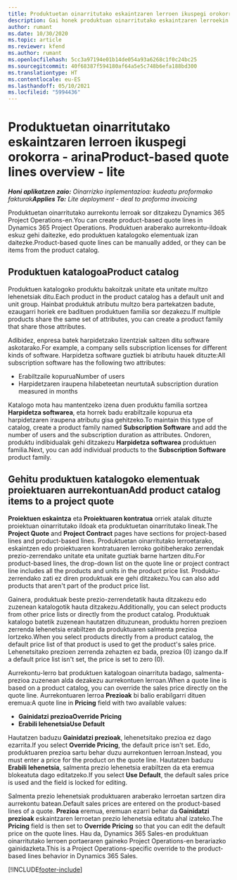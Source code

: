```yaml
---
title: Produktuetan oinarritutako eskaintzaren lerroen ikuspegi orokorra - arina
description: Gai honek produktuan oinarritutako eskaintzaren lerroekin lan egiteari buruzko informazioa eskaintzen du.
author: rumant
ms.date: 10/30/2020
ms.topic: article
ms.reviewer: kfend
ms.author: rumant
ms.openlocfilehash: 5cc3a97194e01b14de054a93a6268c1f0c24bc25
ms.sourcegitcommit: 40f68387f594180af64a5e5c748b6efa188bd300
ms.translationtype: HT
ms.contentlocale: eu-ES
ms.lasthandoff: 05/10/2021
ms.locfileid: "5994436"
---
```

# <a name="product-based-quote-lines-overview---lite"></a><span data-ttu-id="7b217-103">Produktuetan oinarritutako eskaintzaren lerroen ikuspegi orokorra - arina</span><span class="sxs-lookup"><span data-stu-id="7b217-103">Product-based quote lines overview - lite</span></span>

<span data-ttu-id="7b217-104">_**Honi aplikatzen zaio:** Oinarrizko inplementazioa: kudeatu proformako fakturak_</span><span class="sxs-lookup"><span data-stu-id="7b217-104">_**Applies To:** Lite deployment - deal to proforma invoicing_</span></span>

<span data-ttu-id="7b217-105">Produktuetan oinarritutako aurrekontu lerroak sor ditzakezu Dynamics 365 Project Operations-en.</span><span class="sxs-lookup"><span data-stu-id="7b217-105">You can create product-based quote lines in Dynamics 365 Project Operations.</span></span> <span data-ttu-id="7b217-106">Produktuen araberako aurrekontu-ildoak eskuz gehi daitezke, edo produktuen katalogoko elementuak izan daitezke.</span><span class="sxs-lookup"><span data-stu-id="7b217-106">Product-based quote lines can be manually added, or they can be items from the product catalog.</span></span>

## <a name="product-catalog"></a><span data-ttu-id="7b217-107">Produktuen katalogoa</span><span class="sxs-lookup"><span data-stu-id="7b217-107">Product catalog</span></span>

<span data-ttu-id="7b217-108">Produktuen katalogoko produktu bakoitzak unitate eta unitate multzo lehenetsiak ditu.</span><span class="sxs-lookup"><span data-stu-id="7b217-108">Each product in the product catalog has a default unit and unit group.</span></span> <span data-ttu-id="7b217-109">Hainbat produktuk atributu multzo bera partekatzen badute, ezaugarri horiek ere badituen produktuen familia sor dezakezu.</span><span class="sxs-lookup"><span data-stu-id="7b217-109">If multiple products share the same set of attributes, you can create a product family that share those attributes.</span></span> 

<span data-ttu-id="7b217-110">Adibidez, enpresa batek harpidetzako lizentziak saltzen ditu software askotarako.</span><span class="sxs-lookup"><span data-stu-id="7b217-110">For example, a company sells subscription licenses for different kinds of software.</span></span> <span data-ttu-id="7b217-111">Harpidetza software guztiek bi atributu hauek dituzte:</span><span class="sxs-lookup"><span data-stu-id="7b217-111">All subscription software has the following two attributes:</span></span>

- <span data-ttu-id="7b217-112">Erabiltzaile kopurua</span><span class="sxs-lookup"><span data-stu-id="7b217-112">Number of users</span></span>
- <span data-ttu-id="7b217-113">Harpidetzaren iraupena hilabeteetan neurtuta</span><span class="sxs-lookup"><span data-stu-id="7b217-113">A subscription duration measured in months</span></span>

<span data-ttu-id="7b217-114">Katalogo mota hau mantentzeko izena duen produktu familia sortzea **Harpidetza softwarea**, eta horrek badu erabiltzaile kopurua eta harpidetzaren iraupena atributu gisa gehitzeko.</span><span class="sxs-lookup"><span data-stu-id="7b217-114">To maintain this type of catalog, create a product family named **Subscription Software** and add the number of users and the subscription duration as attributes.</span></span> <span data-ttu-id="7b217-115">Ondoren, produktu indibidualak gehi ditzakezu **Harpidetza softwarea** produktuen familia.</span><span class="sxs-lookup"><span data-stu-id="7b217-115">Next, you can add individual products to the **Subscription Software** product family.</span></span>

## <a name="add-product-catalog-items-to-a-project-quote"></a><span data-ttu-id="7b217-116">Gehitu produktuen katalogoko elementuak proiektuaren aurrekontuan</span><span class="sxs-lookup"><span data-stu-id="7b217-116">Add product catalog items to a project quote</span></span>

<span data-ttu-id="7b217-117">**Proiektuen eskaintza** eta **Proiektuaren kontratua** orriek atalak dituzte proiektuan oinarritutako ildoak eta produktuetan oinarritutako lineak.</span><span class="sxs-lookup"><span data-stu-id="7b217-117">The **Project Quote** and **Project Contract** pages have sections for project-based lines and product-based lines.</span></span> <span data-ttu-id="7b217-118">Produktuetan oinarritutako lerroetarako, eskaintzen edo proiektuaren kontratuaren lerroko goitibeherako zerrendak prezio-zerrendako unitate eta unitate guztiak barne hartzen ditu.</span><span class="sxs-lookup"><span data-stu-id="7b217-118">For product-based lines, the drop-down list on the quote line or project contract line includes all the products and units in the product price list.</span></span> <span data-ttu-id="7b217-119">Produktu-zerrendako zati ez diren produktuak ere gehi ditzakezu.</span><span class="sxs-lookup"><span data-stu-id="7b217-119">You can also add products that aren't part of the product price list.</span></span>

<span data-ttu-id="7b217-120">Gainera, produktuak beste prezio-zerrendetatik hauta ditzakezu edo zuzenean katalogotik hauta ditzakezu.</span><span class="sxs-lookup"><span data-stu-id="7b217-120">Additionally, you can select products from other price lists or directly from the product catalog.</span></span> <span data-ttu-id="7b217-121">Produktuak katalogo batetik zuzenean hautatzen dituzunean, produktu horren prezioen zerrenda lehenetsia erabiltzen da produktuaren salmenta prezioa lortzeko.</span><span class="sxs-lookup"><span data-stu-id="7b217-121">When you select products directly from a product catalog, the default price list of that product is used to get the product's sales price.</span></span> <span data-ttu-id="7b217-122">Lehenetsitako prezioen zerrenda zehazten ez bada, prezioa (0) izango da.</span><span class="sxs-lookup"><span data-stu-id="7b217-122">If a default price list isn't set, the price is set to zero (0).</span></span>

<span data-ttu-id="7b217-123">Aurrekontu-lerro bat produktuen katalogoan oinarrituta badago, salmenta-prezioa zuzenean alda dezakezu aurrekontuen lerroan.</span><span class="sxs-lookup"><span data-stu-id="7b217-123">When a quote line is based on a product catalog, you can override the sales price directly on the quote line.</span></span> <span data-ttu-id="7b217-124">Aurrekontuaren lerroa **Prezioak** bi balio erabilgarri dituen eremua:</span><span class="sxs-lookup"><span data-stu-id="7b217-124">A quote line in **Pricing** field with two available values:</span></span>

- <span data-ttu-id="7b217-125">**Gainidatzi prezioa**</span><span class="sxs-lookup"><span data-stu-id="7b217-125">**Override Pricing**</span></span>
- <span data-ttu-id="7b217-126">**Erabili lehenetsia**</span><span class="sxs-lookup"><span data-stu-id="7b217-126">**Use Default**</span></span>

<span data-ttu-id="7b217-127">Hautatzen baduzu **Gainidatzi prezioak**, lehenetsitako prezioa ez dago ezarrita.</span><span class="sxs-lookup"><span data-stu-id="7b217-127">If you select **Override Pricing**, the default price isn't set.</span></span> <span data-ttu-id="7b217-128">Edo, produktuaren prezioa sartu behar duzu aurrekontuen lerroan.</span><span class="sxs-lookup"><span data-stu-id="7b217-128">Instead, you must enter a price for the product on the quote line.</span></span> <span data-ttu-id="7b217-129">Hautatzen baduzu **Erabili lehenetsia**, salmenta prezio lehenetsia erabiltzen da eta eremua blokeatuta dago editatzeko.</span><span class="sxs-lookup"><span data-stu-id="7b217-129">If you select **Use Default**, the default sales price is used and the field is locked for editing.</span></span>

<span data-ttu-id="7b217-130">Salmenta prezio lehenetsiak produktuaren araberako lerroetan sartzen dira aurrekontu batean.</span><span class="sxs-lookup"><span data-stu-id="7b217-130">Default sales prices are entered on the product-based lines of a quote.</span></span> <span data-ttu-id="7b217-131">**Prezioa** eremua, eremuan ezarri behar da **Gainidatzi prezioak** eskaintzaren lerroetan prezio lehenetsia editatu ahal izateko.</span><span class="sxs-lookup"><span data-stu-id="7b217-131">The **Pricing** field is then set to **Override Pricing** so that you can edit the default price on the quote lines.</span></span> <span data-ttu-id="7b217-132">Hau da, Dynamics 365 Sales-en produktuan oinarritutako lerroen portaeraren gaineko Project Operations-en berariazko gainidazketa.</span><span class="sxs-lookup"><span data-stu-id="7b217-132">This is a Project Operations-specific override to the product-based lines behavior in Dynamics 365 Sales.</span></span>


[!INCLUDE[footer-include](../../includes/footer-banner.md)]